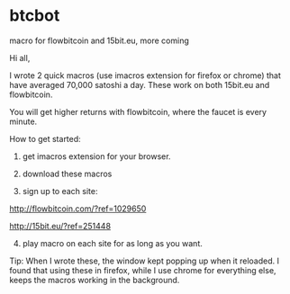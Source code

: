 # btcbot
macro for flowbitcoin and 15bit.eu, more coming



Hi all,

I wrote 2 quick macros (use imacros extension for firefox or chrome) that have averaged 70,000 satoshi a day. These work on both 15bit.eu and flowbitcoin.

You will get higher returns with flowbitcoin, where the faucet is every minute.

How to get started:

1) get imacros extension for your browser.

2) download these macros


3) sign up to each site:

http://flowbitcoin.com/?ref=1029650

http://15bit.eu/?ref=251448

4) play macro on each site for as long as you want. 



Tip: When I wrote these, the window kept popping up when it reloaded. I found that using these in firefox, while I use chrome for everything else, keeps the macros working in the background.
